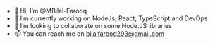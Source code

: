- 👋 Hi, I’m @MBilal-Farooq
- 🌱 I’m currently working on NodeJs, React, TypeScript and DevOps
- 💞️ I’m looking to collaborate on some Node.JS libraries
- 📫 You can reach me on bilalfarooq293@gmail.com

<!---
MBilal-Farooq/MBilal-Farooq is a ✨ special ✨ repository because its `README.md` (this file) appears on your GitHub profile.
You can click the Preview link to take a look at your changes.
--->
